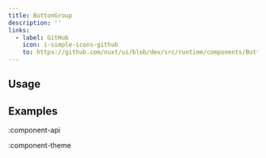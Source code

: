 ```yaml
---
title: ButtonGroup
description: ''
links:
  - label: GitHub
    icon: i-simple-icons-github
    to: https://github.com/nuxt/ui/blob/dev/src/runtime/components/Button.vue
---
```


## Usage

## Examples

:component-api

:component-theme
